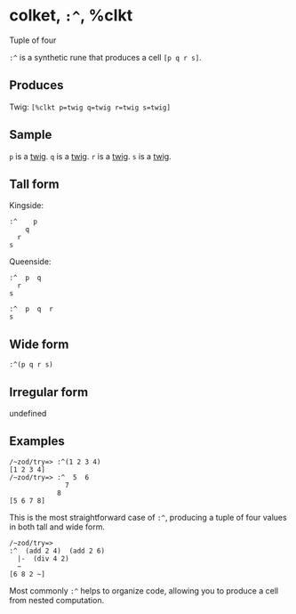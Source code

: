 colket, `:^`, %clkt
============================

Tuple of four

`:^` is a synthetic rune that produces a cell `[p q r s]`.

Produces
--------

Twig: `[%clkt p=twig q=twig r=twig s=twig]`

Sample
------

`p` is a [twig](). `q` is a [twig](). `r` is a [twig](). `s` is a
[twig]().

Tall form
---------

Kingside:

    :^    p
        q
      r
    s

Queenside:

    :^  p  q
      r
    s

    :^  p  q  r  
    s

Wide form
---------

    :^(p q r s)

Irregular form
--------------

undefined

Examples
--------

    /~zod/try=> :^(1 2 3 4)
    [1 2 3 4]
    /~zod/try=> :^  5  6
                  7
                8
    [5 6 7 8]

This is the most straightforward case of `:^`, producing a tuple of four
values in both tall and wide form.

    /~zod/try=> 
    :^  (add 2 4)  (add 2 6)
      |-  (div 4 2)
      ~
    [6 8 2 ~]

Most commonly `:^` helps to organize code, allowing you to produce a
cell from nested computation.
